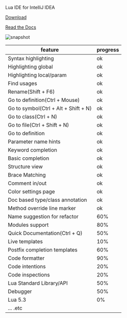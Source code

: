 Lua IDE for IntelliJ IDEA

[Download](/../../releases)

[Read the Docs](http://intellij-lua.readthedocs.io/en/latest/)

![snapshot](http://git.oschina.net/uploads/images/2017/0205/154051_382def6d_5199.png)

feature | progress
------- | -------
Syntax highlighting | ok
Highlighting global | ok
Highlighting local/param | ok
Find usages | ok
Rename(Shift + F6) | ok
Go to definition(Ctrl + Mouse) | ok
Go to symbol(Ctrl + Alt + Shift + N) | ok
Go to class(Ctrl + N) | ok
Go to file(Ctrl + Shift + N) | ok
Go to definition | ok
Parameter name hints | ok
Keyword completion | ok
Basic completion | ok
Structure view | ok
Brace Matching | ok
Comment in/out | ok
Color settings page | ok
Doc based type/class annotation | ok
Method override line marker | ok
Name suggestion for refactor | 60%
Modules support | 80%
Quick Documentation(Ctrl + Q) | 50%
Live templates | 10%
Postfix completion templates | 60%
Code formatter | 90%
Code intentions | 20%
Code inspections | 20%
Lua Standard Library/API | 50%
Debugger | 50%
Lua 5.3 | 0%
... .etc |
